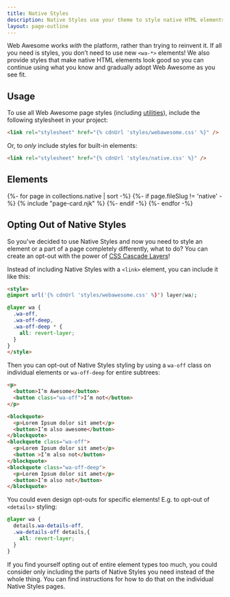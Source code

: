 ```yaml
---
title: Native Styles
description: Native Styles use your theme to style native HTML elements to match the look and feel of Web Awesome components.
layout: page-outline
---
```


Web Awesome works _with_ the platform, rather than trying to reinvent it.
If all you need is styles, you don’t need to use new `<wa-*>` elements!
We also provide styles that make native HTML elements look good so you can continue using what you know and gradually adopt Web Awesome as you see fit.

## Usage

To use all Web Awesome page styles (including [utilities](/docs/utilities/)), include the following stylesheet in your project:

```html
<link rel="stylesheet" href="{% cdnUrl 'styles/webawesome.css' %}" />
```

Or, to _only_ include styles for built-in elements:

```html
<link rel="stylesheet" href="{% cdnUrl 'styles/native.css' %}" />
```

## Elements

<div id="component-grid" class="index-grid">
  <!-- <h2 class="index-category">Actions</h2> -->

  {%- for page in collections.native | sort -%}
  {%- if page.fileSlug != 'native' -%}
    {% include "page-card.njk" %}
  {%- endif -%}
  {%- endfor -%}
</div>

## Opting Out of Native Styles

So you've decided to use Native Styles and now you need to style an element or a part of a page completely differently, what to do?
You can create an opt-out with the power of [CSS Cascade Layers](https://developer.mozilla.org/en-US/docs/Learn/CSS/Building_blocks/Cascade_layers)!

Instead of including Native Styles with a `<link>` element, you can include it like this:

```html
<style>
@import url('{% cdnUrl 'styles/webawesome.css' %}') layer(wa);

@layer wa {
  .wa-off,
  .wa-off-deep,
  .wa-off-deep * {
    all: revert-layer;
  }
}
</style>
```

Then you can opt-out of Native Styles styling by using a `wa-off` class on individual elements or `wa-off-deep` for entire subtrees:

```html
<p>
  <button>I’m Awesome</button>
  <button class="wa-off">I’m not</button>
</p>

<blockquote>
  <p>Lorem Ipsum dolor sit amet</p>
  <button>I’m also awesome</button>
</blockquote>
<blockquote class="wa-off">
  <p>Lorem Ipsum dolor sit amet</p>
  <button >I’m also not</button>
</blockquote>
<blockquote class="wa-off-deep">
  <p>Lorem Ipsum dolor sit amet</p>
  <button>I’m also not</button>
</blockquote>
```

You could even design opt-outs for specific elements!
E.g. to opt-out of `<details>` styling:

```css
@layer wa {
  details.wa-details-off,
  .wa-details-off details,{
    all: revert-layer;
  }
}
```

If you find yourself opting out of entire element types too much, you could consider only including the parts of Native Styles you need instead of the whole thing.
You can find instructions for how to do that on the individual Native Styles pages.
